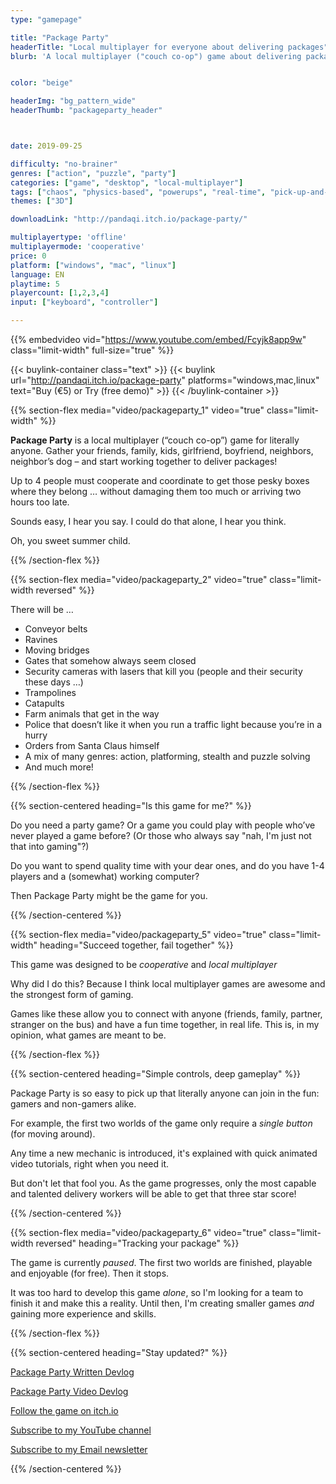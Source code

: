 ```yaml
---
type: "gamepage"

title: "Package Party"
headerTitle: "Local multiplayer for everyone about delivering packages"
blurb: 'A local multiplayer ("couch co-op") game about delivering packages in the weirdest way possible'


color: "beige"

headerImg: "bg_pattern_wide"
headerThumb: "packageparty_header"



date: 2019-09-25

difficulty: "no-brainer"
genres: ["action", "puzzle", "party"]
categories: ["game", "desktop", "local-multiplayer"]
tags: ["chaos", "physics-based", "powerups", "real-time", "pick-up-and-deliver", "campaign"]
themes: ["3D"]

downloadLink: "http://pandaqi.itch.io/package-party/"

multiplayertype: 'offline'
multiplayermode: 'cooperative'
price: 0
platform: ["windows", "mac", "linux"]
language: EN
playtime: 5
playercount: [1,2,3,4]
input: ["keyboard", "controller"]

---
```


{{% embedvideo vid="https://www.youtube.com/embed/Fcyjk8app9w" class="limit-width" full-size="true" %}}

{{< buylink-container class="text" >}}
{{< buylink url="http://pandaqi.itch.io/package-party" platforms="windows,mac,linux" text="Buy (&euro;5) or Try (free demo)" >}}
{{< /buylink-container >}}

{{% section-flex media="video/packageparty_1" video="true" class="limit-width" %}}

**Package Party** is a local multiplayer (“couch co-op”) game for literally anyone. Gather your friends, family, kids, girlfriend, boyfriend, neighbors, neighbor’s dog – and start working together to deliver packages!

Up to 4 people must cooperate and coordinate to get those pesky boxes where they belong &hellip; without damaging them too much or arriving two hours too late.

Sounds easy, I hear you say. I could do that alone, I hear you think.

Oh, you sweet summer child. 

{{% /section-flex %}}

{{% section-flex media="video/packageparty_2" video="true" class="limit-width reversed" %}}

There will be &hellip;
- Conveyor belts
- Ravines
- Moving bridges
- Gates that somehow always seem closed
- Security cameras with lasers that kill you (people and their security these days &hellip;)
- Trampolines
- Catapults
- Farm animals that get in the way
- Police that doesn’t like it when you run a traffic light because you’re in a hurry
- Orders from Santa Claus himself
- A mix of many genres: action, platforming, stealth and puzzle solving
- And much more!

{{% /section-flex %}}

{{% section-centered heading="Is this game for me?" %}}

Do you need a party game? Or a game you could play with people who’ve never played a game before? (Or those who always say "nah, I'm just not that into gaming"?)

Do you want to spend quality time with your dear ones, and do you have 1-4 players and a (somewhat) working computer?

Then Package Party might be the game for you.

{{% /section-centered %}}

{{% section-flex media="video/packageparty_5" video="true" class="limit-width" heading="Succeed together, fail together" %}}

This game was designed to be _cooperative_ and _local multiplayer_

Why did I do this? Because I think local multiplayer games are awesome and the strongest form of gaming.

Games like these allow you to connect with anyone (friends, family, partner, stranger on the bus) and have a fun time together, in real life. This is, in my opinion, what games are meant to be.

{{% /section-flex %}}

{{% section-centered heading="Simple controls, deep gameplay" %}}

Package Party is so easy to pick up that literally anyone can join in the fun: gamers and non-gamers alike.

For example, the first two worlds of the game only require a <em>single button</em> (for moving around).

Any time a new mechanic is introduced, it's explained with quick animated video tutorials, right when you need it.

But don't let that fool you. As the game progresses, only the most capable and talented delivery workers will be able to get that three star score!

{{% /section-centered %}}

{{% section-flex media="video/packageparty_6" video="true" class="limit-width reversed" heading="Tracking your package" %}}

The game is currently _paused_. The first two worlds are finished, playable and enjoyable (for free). Then it stops.

It was too hard to develop this game _alone_, so I'm looking for a team to finish it and make this a reality. Until then, I'm creating smaller games _and_ gaining more experience and skills.

{{% /section-flex %}}

{{% section-centered heading="Stay updated?" %}}

<a href="https://pandaqi.itch.io/package-party/devlog">Package Party Written Devlog</a>

<a href="https://www.youtube.com/playlist?list=PLdcjUlpB8mtsHLwNP-A_OfCMGNBOwlwjk">Package Party Video Devlog</a></p>

<a href="http://pandaqi.itch.io/package-party">Follow the game on itch.io</a>

<a href="https://www.youtube.com/channel/UCUegxnNkcycM67gvyeD4CEQ">Subscribe to my YouTube channel</a>

<a href="/info/subscribe">Subscribe to my Email newsletter</a>

{{% /section-centered %}}